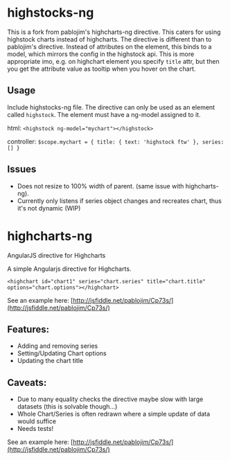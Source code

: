 highstocks-ng
============

This is a fork from pablojim's highcharts-ng directive. This caters for using highstock charts
instead of highcharts. The directive is different than to pablojim's directive. Instead of
attributes on the element, this binds to a model, which mirrors the config in the highstock api.
This is more appropriate imo, e.g. on highchart element you specify `title` attr, but then you
get the attribute value as tooltip when you hover on the chart.

Usage
-----

Include highstocks-ng file. The directive can only be used as an element called `highstock`. The
element must have a ng-model assigned to it.

html:
`<highstock ng-model="mychart"></highstock>`

controller:
`$scope.mychart = {
    title: {
        text: 'highstock ftw'
    },
    series: []
}`

Issues
------

- Does not resize to 100% width of parent. (same issue with highcharts-ng).
- Currently only listens if series object changes and recreates chart, thus it's not dynamic (WIP)


highcharts-ng
=============

AngularJS directive for Highcharts

A simple Angularjs directive for Highcharts.

`<highchart id="chart1" series="chart.series" title="chart.title" options="chart.options"></highchart>`

See an example here: [http://jsfiddle.net/pablojim/Cp73s/](http://jsfiddle.net/pablojim/Cp73s/)

Features:
---------

- Adding and removing series
- Setting/Updating Chart options
- Updating the chart title


Caveats:
--------

- Due to many equality checks the directive maybe slow with large datasets (this is solvable though...)
- Whole Chart/Series is often redrawn where a simple update of data would suffice
- Needs tests!

See an example here: [http://jsfiddle.net/pablojim/Cp73s/](http://jsfiddle.net/pablojim/Cp73s/)
